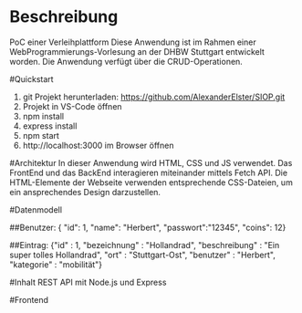 # Beschreibung
PoC einer Verleihplattform
Diese Anwendung ist im Rahmen einer WebProgrammierungs-Vorlesung an der DHBW Stuttgart entwickelt worden.
Die Anwendung verfügt über die CRUD-Operationen.

#Quickstart
1. git Projekt herunterladen: https://github.com/AlexanderElster/SIOP.git
2. Projekt in VS-Code öffnen
3. npm install
3. express install
4. npm start
5. http://localhost:3000 im Browser öffnen

#Architektur
In dieser Anwendung wird HTML, CSS und JS verwendet.
Das FrontEnd und das BackEnd interagieren miteinander mittels Fetch API.
Die HTML-Elemente der Webseite verwenden entsprechende CSS-Dateien, um ein ansprechendes Design darzustellen.

#Datenmodell

##Benutzer:
{ "id": 1, "name": "Herbert", "passwort":"12345", "coins": 12}

##Eintrag:
{"id" : 1, "bezeichnung" : "Hollandrad", "beschreibung" : "Ein super tolles Hollandrad", "ort" : "Stuttgart-Ost", "benutzer" : "Herbert", "kategorie" : "mobilität"}

#Inhalt
REST API mit Node.js und Express

#Frontend